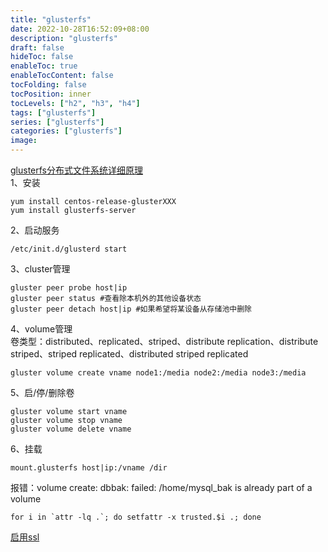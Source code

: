 ```yaml
---
title: "glusterfs"
date: 2022-10-28T16:52:09+08:00
description: "glusterfs"
draft: false
hideToc: false
enableToc: true
enableTocContent: false
tocFolding: false
tocPosition: inner
tocLevels: ["h2", "h3", "h4"]
tags: ["glusterfs"]
series: ["glusterfs"]
categories: ["glusterfs"]
image:
---
```

[glusterfs分布式文件系统详细原理](http://blog.csdn.net/yujin2010good/article/details/75268877)  
1、安装

```
yum install centos-release-glusterXXX
yum install glusterfs-server
```

2、启动服务

```
/etc/init.d/glusterd start
```

3、cluster管理

```
gluster peer probe host|ip
gluster peer status #查看除本机外的其他设备状态
gluster peer detach host|ip #如果希望将某设备从存储池中删除
```

4、volume管理  
卷类型：distributed、replicated、striped、distribute replication、distribute striped、striped replicated、distributed striped replicated

```
gluster volume create vname node1:/media node2:/media node3:/media
```

5、启/停/删除卷

```
gluster volume start vname
gluster volume stop vname
gluster volume delete vname
```

6、挂载

```
mount.glusterfs host|ip:/vname /dir
```

报错：volume create: dbbak: failed: /home/mysql\_bak is already part of a volume

    for i in `attr -lq .`; do setfattr -x trusted.$i .; done 

[启用ssl](https://cloud.tencent.com/developer/article/1151958)
